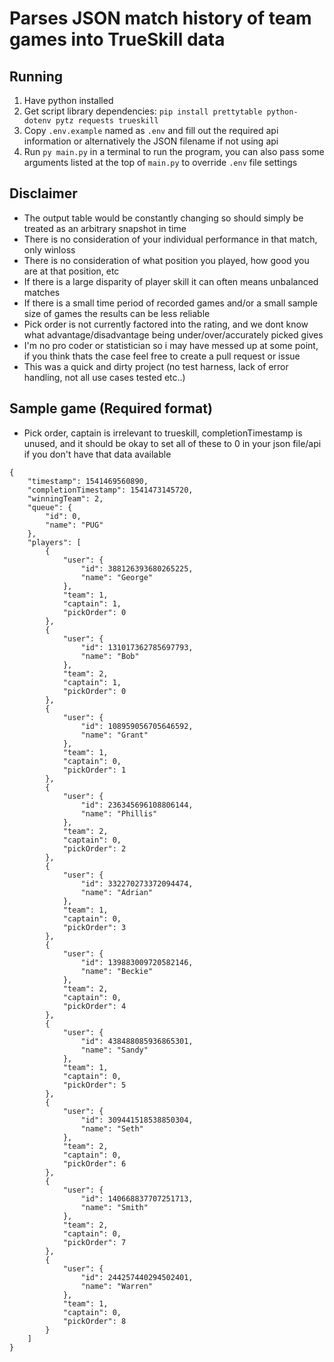 # Parses JSON match history of team games into TrueSkill data

## Running 
1. Have python installed
2. Get script library dependencies: `pip install prettytable python-dotenv pytz requests trueskill`
3. Copy `.env.example` named as `.env` and fill out the required api information or alternatively the JSON filename if not using api 
4. Run `py main.py` in a terminal to run the program, you can also pass some arguments listed at the top of `main.py` to override `.env` file settings

## Disclaimer
- The output table would be constantly changing so should simply be treated as an arbitrary snapshot in time
- There is no consideration of your individual performance in that match, only winloss
- There is no consideration of what position you played, how good you are at that position, etc
- If there is a large disparity of player skill it can often means unbalanced matches
- If there is a small time period of recorded games and/or a small sample size of games the results can be less reliable
- Pick order is not currently factored into the rating, and we dont know what advantage/disadvantage being under/over/accurately picked gives
- I'm no pro coder or statistician so i may have messed up at some point, if you think thats the case feel free to create a pull request or issue
- This was a quick and dirty project (no test harness, lack of error handling, not all use cases tested etc..)

## Sample game (Required format)
- Pick order, captain is irrelevant to trueskill, completionTimestamp is unused, and it should be okay to set all of these to 0 in your json file/api if you don't have that data available
```
{
	"timestamp": 1541469560890,
	"completionTimestamp": 1541473145720,
	"winningTeam": 2,
	"queue": {
		"id": 0,
		"name": "PUG"
	},
	"players": [
		{
			"user": {
				"id": 388126393680265225,
				"name": "George"
			},
			"team": 1,
			"captain": 1,
			"pickOrder": 0
		},
		{
			"user": {
				"id": 131017362785697793,
				"name": "Bob"
			},
			"team": 2,
			"captain": 1,
			"pickOrder": 0
		},
		{
			"user": {
				"id": 108959056705646592,
				"name": "Grant"
			},
			"team": 1,
			"captain": 0,
			"pickOrder": 1
		},
		{
			"user": {
				"id": 236345696108806144,
				"name": "Phillis"
			},
			"team": 2,
			"captain": 0,
			"pickOrder": 2
		},
		{
			"user": {
				"id": 332270273372094474,
				"name": "Adrian"
			},
			"team": 1,
			"captain": 0,
			"pickOrder": 3
		},
		{
			"user": {
				"id": 139883009720582146,
				"name": "Beckie"
			},
			"team": 2,
			"captain": 0,
			"pickOrder": 4
		},
		{
			"user": {
				"id": 438488085936865301,
				"name": "Sandy"
			},
			"team": 1,
			"captain": 0,
			"pickOrder": 5
		},
		{
			"user": {
				"id": 309441518538850304,
				"name": "Seth"
			},
			"team": 2,
			"captain": 0,
			"pickOrder": 6
		},
		{
			"user": {
				"id": 140668837707251713,
				"name": "Smith"
			},
			"team": 2,
			"captain": 0,
			"pickOrder": 7
		},
		{
			"user": {
				"id": 244257440294502401,
				"name": "Warren"
			},
			"team": 1,
			"captain": 0,
			"pickOrder": 8
		}
	]
}
